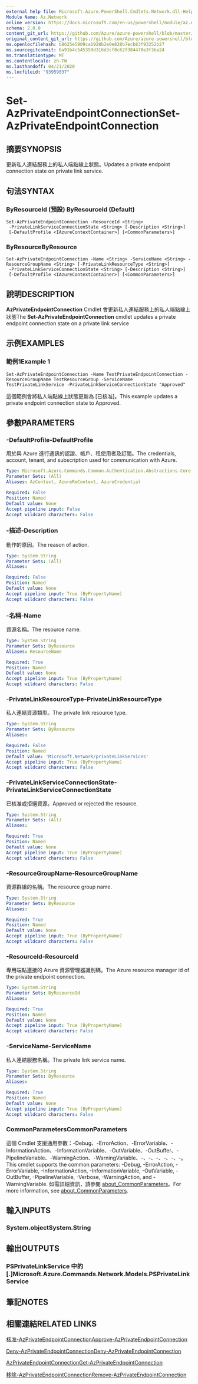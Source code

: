 ```yaml
---
external help file: Microsoft.Azure.PowerShell.Cmdlets.Network.dll-Help.xml
Module Name: Az.Network
online version: https://docs.microsoft.com/en-us/powershell/module/az.network/set-azprivateendpointconnection
schema: 2.0.0
content_git_url: https://github.com/Azure/azure-powershell/blob/master/src/Network/Network/help/Set-AzPrivateEndpointConnection.md
original_content_git_url: https://github.com/Azure/azure-powershell/blob/master/src/Network/Network/help/Set-AzPrivateEndpointConnection.md
ms.openlocfilehash: b8625e5909ca1928b2e0e828b7ecb83f93252b27
ms.sourcegitcommit: 6a91b4c545350d316d3cf8c62f384478e3f3ba24
ms.translationtype: MT
ms.contentlocale: zh-TW
ms.lasthandoff: 04/21/2020
ms.locfileid: "93959037"
---
```

# <span data-ttu-id="1c2d8-101">Set-AzPrivateEndpointConnection</span><span class="sxs-lookup"><span data-stu-id="1c2d8-101">Set-AzPrivateEndpointConnection</span></span>

## <span data-ttu-id="1c2d8-102">摘要</span><span class="sxs-lookup"><span data-stu-id="1c2d8-102">SYNOPSIS</span></span>
<span data-ttu-id="1c2d8-103">更新私人連結服務上的私人端點線上狀態。</span><span class="sxs-lookup"><span data-stu-id="1c2d8-103">Updates a private endpoint connection state on private link service.</span></span>

## <span data-ttu-id="1c2d8-104">句法</span><span class="sxs-lookup"><span data-stu-id="1c2d8-104">SYNTAX</span></span>

### <span data-ttu-id="1c2d8-105">ByResourceId (預設) </span><span class="sxs-lookup"><span data-stu-id="1c2d8-105">ByResourceId (Default)</span></span>
```
Set-AzPrivateEndpointConnection -ResourceId <String>
 -PrivateLinkServiceConnectionState <String> [-Description <String>]
 [-DefaultProfile <IAzureContextContainer>] [<CommonParameters>]
```

### <span data-ttu-id="1c2d8-106">ByResource</span><span class="sxs-lookup"><span data-stu-id="1c2d8-106">ByResource</span></span>
```
Set-AzPrivateEndpointConnection -Name <String> -ServiceName <String> -ResourceGroupName <String> [-PrivateLinkResourceType <String>]
 -PrivateLinkServiceConnectionState <String> [-Description <String>]
 [-DefaultProfile <IAzureContextContainer>] [<CommonParameters>]
```

## <span data-ttu-id="1c2d8-107">說明</span><span class="sxs-lookup"><span data-stu-id="1c2d8-107">DESCRIPTION</span></span>
<span data-ttu-id="1c2d8-108">**AzPrivateEndpointConnection** Cmdlet 會更新私人連結服務上的私人端點線上狀態</span><span class="sxs-lookup"><span data-stu-id="1c2d8-108">The **Set-AzPrivateEndpointConnection** cmdlet updates a private endpoint connection state on a private link service</span></span>

## <span data-ttu-id="1c2d8-109">示例</span><span class="sxs-lookup"><span data-stu-id="1c2d8-109">EXAMPLES</span></span>

### <span data-ttu-id="1c2d8-110">範例1</span><span class="sxs-lookup"><span data-stu-id="1c2d8-110">Example 1</span></span>
```
Set-AzPrivateEndpointConnection -Name TestPrivateEndpointConnection -ResourceGroupName TestResourceGroup -ServiceName TestPrivateLinkService -PrivateLinkServiceConnectionState "Approved"
```

<span data-ttu-id="1c2d8-111">這個範例會將私人端點線上狀態更新為 [已核准]。</span><span class="sxs-lookup"><span data-stu-id="1c2d8-111">This example updates a private endpoint connection state to Approved.</span></span>

## <span data-ttu-id="1c2d8-112">參數</span><span class="sxs-lookup"><span data-stu-id="1c2d8-112">PARAMETERS</span></span>

### <span data-ttu-id="1c2d8-113">-DefaultProfile</span><span class="sxs-lookup"><span data-stu-id="1c2d8-113">-DefaultProfile</span></span>
<span data-ttu-id="1c2d8-114">用於與 Azure 進行通訊的認證、帳戶、租使用者及訂閱。</span><span class="sxs-lookup"><span data-stu-id="1c2d8-114">The credentials, account, tenant, and subscription used for communication with Azure.</span></span>

```yaml
Type: Microsoft.Azure.Commands.Common.Authentication.Abstractions.Core.IAzureContextContainer
Parameter Sets: (All)
Aliases: AzContext, AzureRmContext, AzureCredential

Required: False
Position: Named
Default value: None
Accept pipeline input: False
Accept wildcard characters: False
```

### <span data-ttu-id="1c2d8-115">-描述</span><span class="sxs-lookup"><span data-stu-id="1c2d8-115">-Description</span></span>
<span data-ttu-id="1c2d8-116">動作的原因。</span><span class="sxs-lookup"><span data-stu-id="1c2d8-116">The reason of action.</span></span>

```yaml
Type: System.String
Parameter Sets: (All)
Aliases:

Required: False
Position: Named
Default value: None
Accept pipeline input: True (ByPropertyName)
Accept wildcard characters: False
```

### <span data-ttu-id="1c2d8-117">-名稱</span><span class="sxs-lookup"><span data-stu-id="1c2d8-117">-Name</span></span>
<span data-ttu-id="1c2d8-118">資源名稱。</span><span class="sxs-lookup"><span data-stu-id="1c2d8-118">The resource name.</span></span>

```yaml
Type: System.String
Parameter Sets: ByResource
Aliases: ResourceName

Required: True
Position: Named
Default value: None
Accept pipeline input: True (ByPropertyName)
Accept wildcard characters: False
```

### <span data-ttu-id="1c2d8-119">-PrivateLinkResourceType</span><span class="sxs-lookup"><span data-stu-id="1c2d8-119">-PrivateLinkResourceType</span></span>
<span data-ttu-id="1c2d8-120">私人連結資源類型。</span><span class="sxs-lookup"><span data-stu-id="1c2d8-120">The private link resource type.</span></span>

```yaml
Type: System.String
Parameter Sets: ByResource
Aliases:

Required: False
Position: Named
Default value: 'Microsoft.Network/privateLinkServices'
Accept pipeline input: True (ByPropertyName)
Accept wildcard characters: False
```

### <span data-ttu-id="1c2d8-121">-PrivateLinkServiceConnectionState</span><span class="sxs-lookup"><span data-stu-id="1c2d8-121">-PrivateLinkServiceConnectionState</span></span>
<span data-ttu-id="1c2d8-122">已核准或拒絕資源。</span><span class="sxs-lookup"><span data-stu-id="1c2d8-122">Approved or rejected the resource.</span></span>

```yaml
Type: System.String
Parameter Sets: (All)
Aliases:

Required: True
Position: Named
Default value: None
Accept pipeline input: True (ByPropertyName)
Accept wildcard characters: False
```

### <span data-ttu-id="1c2d8-123">-ResourceGroupName</span><span class="sxs-lookup"><span data-stu-id="1c2d8-123">-ResourceGroupName</span></span>
<span data-ttu-id="1c2d8-124">資源群組的名稱。</span><span class="sxs-lookup"><span data-stu-id="1c2d8-124">The resource group name.</span></span>

```yaml
Type: System.String
Parameter Sets: ByResource
Aliases:

Required: True
Position: Named
Default value: None
Accept pipeline input: True (ByPropertyName)
Accept wildcard characters: False
```

### <span data-ttu-id="1c2d8-125">-ResourceId</span><span class="sxs-lookup"><span data-stu-id="1c2d8-125">-ResourceId</span></span>
<span data-ttu-id="1c2d8-126">專用端點連接的 Azure 資源管理器識別碼。</span><span class="sxs-lookup"><span data-stu-id="1c2d8-126">The Azure resource manager id of the private endpoint connection.</span></span>

```yaml
Type: System.String
Parameter Sets: ByResourceId
Aliases:

Required: True
Position: Named
Default value: None
Accept pipeline input: True (ByPropertyName)
Accept wildcard characters: False
```

### <span data-ttu-id="1c2d8-127">-ServiceName</span><span class="sxs-lookup"><span data-stu-id="1c2d8-127">-ServiceName</span></span>
<span data-ttu-id="1c2d8-128">私人連結服務名稱。</span><span class="sxs-lookup"><span data-stu-id="1c2d8-128">The private link service name.</span></span>

```yaml
Type: System.String
Parameter Sets: ByResource
Aliases:

Required: True
Position: Named
Default value: None
Accept pipeline input: True (ByPropertyName)
Accept wildcard characters: False
```

### <span data-ttu-id="1c2d8-129">CommonParameters</span><span class="sxs-lookup"><span data-stu-id="1c2d8-129">CommonParameters</span></span>
<span data-ttu-id="1c2d8-130">這個 Cmdlet 支援通用參數：-Debug、-ErrorAction、-ErrorVariable、-InformationAction、-InformationVariable、-OutVariable、-OutBuffer、-PipelineVariable、-WarningAction、-WarningVariable、-、-、-、-、-、-。</span><span class="sxs-lookup"><span data-stu-id="1c2d8-130">This cmdlet supports the common parameters: -Debug, -ErrorAction, -ErrorVariable, -InformationAction, -InformationVariable, -OutVariable, -OutBuffer, -PipelineVariable, -Verbose, -WarningAction, and -WarningVariable.</span></span> <span data-ttu-id="1c2d8-131">如需詳細資訊，請參閱 [about_CommonParameters](http://go.microsoft.com/fwlink/?LinkID=113216)。</span><span class="sxs-lookup"><span data-stu-id="1c2d8-131">For more information, see [about_CommonParameters](http://go.microsoft.com/fwlink/?LinkID=113216).</span></span>

## <span data-ttu-id="1c2d8-132">輸入</span><span class="sxs-lookup"><span data-stu-id="1c2d8-132">INPUTS</span></span>

### <span data-ttu-id="1c2d8-133">System.object</span><span class="sxs-lookup"><span data-stu-id="1c2d8-133">System.String</span></span>

## <span data-ttu-id="1c2d8-134">輸出</span><span class="sxs-lookup"><span data-stu-id="1c2d8-134">OUTPUTS</span></span>

### <span data-ttu-id="1c2d8-135">PSPrivateLinkService 中的 [.]</span><span class="sxs-lookup"><span data-stu-id="1c2d8-135">Microsoft.Azure.Commands.Network.Models.PSPrivateLinkService</span></span>

## <span data-ttu-id="1c2d8-136">筆記</span><span class="sxs-lookup"><span data-stu-id="1c2d8-136">NOTES</span></span>

## <span data-ttu-id="1c2d8-137">相關連結</span><span class="sxs-lookup"><span data-stu-id="1c2d8-137">RELATED LINKS</span></span>

[<span data-ttu-id="1c2d8-138">核准-AzPrivateEndpointConnection</span><span class="sxs-lookup"><span data-stu-id="1c2d8-138">Approve-AzPrivateEndpointConnection</span></span>](./Approve-AzPrivateEndpointConnection.md)

[<span data-ttu-id="1c2d8-139">Deny-AzPrivateEndpointConnection</span><span class="sxs-lookup"><span data-stu-id="1c2d8-139">Deny-AzPrivateEndpointConnection</span></span>](./Deny-AzPrivateEndpointConnection.md)

[<span data-ttu-id="1c2d8-140">AzPrivateEndpointConnection</span><span class="sxs-lookup"><span data-stu-id="1c2d8-140">Get-AzPrivateEndpointConnection</span></span>](./Get-AzPrivateEndpointConnection.md)

[<span data-ttu-id="1c2d8-141">移除-AzPrivateEndpointConnection</span><span class="sxs-lookup"><span data-stu-id="1c2d8-141">Remove-AzPrivateEndpointConnection</span></span>](./Remove-AzPrivateEndpointConnection.md)